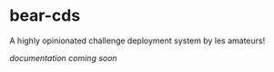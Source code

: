 # bear-cds
A highly opinionated challenge deployment system by les amateurs!  

*documentation coming soon*

